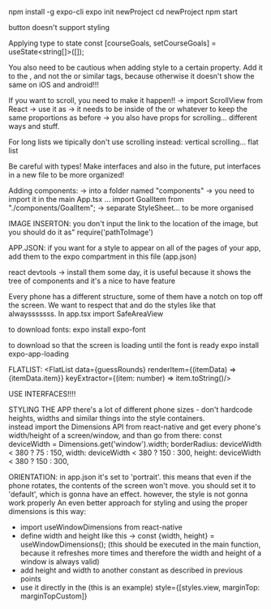 npm install -g expo-cli
expo init newProject
cd newProject
npm start


button doesn't support styling


Applying type to state
const [courseGoals, setCourseGoals] = useState<string[]>([]);

You also need to be cautious when adding style to a certain property. 
Add it to the <View>, and not the <Text> or similar tags, because otherwise it doesn't show the same on iOS and android!!!

If you want to scroll, you need to make it happen!!
    -> import ScrollView from React
    -> use it as <ScrollView>
    -> it needs to be inside of the <View> or whatever to keep the same proportions as before
    -> you also have props for scrolling... different ways and stuff.

For long lists we tipically don't use scrolling
instead: vertical scrolling... flat list

Be careful with types! Make interfaces and also in the future, put interfaces in a new file to be more organized!

Adding components:
    -> into a folder named "components"
    -> you need to import it in the main App.tsx ... import GoalItem  from "./components/GoalItem";
    -> separate StyleSheet... to be more organised

IMAGE INSERTON:
you don't input the link to the location of the image, but you should do it as"
require('pathToImage')

APP.JSON:
if you want for a style to appear on all of the pages of your app, add them to the
expo compartment in this file (app.json)

react devtools -> install them some day, it is useful because it shows the tree of components and it's a nice to have feature

Every phone has a different structure, some of them have a notch on top off the screen. We want to respect that and do the styles like that alwaysssssss. 
In app.tsx import SafeAreaView

to download fonts:
expo install expo-font

to download so that the screen is loading until the font is ready
expo install expo-app-loading

FLATLIST:
<FlatList data={guessRounds} renderItem={(itemData) => <Text>{itemData.item}</Text>}  keyExtractor={(item: number) => item.toString()/>

USE INTERFACES!!!!

STYLING THE APP
there's a lot of different phone sizes - don't hardcode heights, widths and similar things into the style containers.  
instead import the Dimensions API from react-native and get every phone's width/height of a screen/window, and than go from there:
const deviceWidth = Dimensions.get('window').width;
borderRadius: deviceWidth < 380 ? 75 : 150,
width: deviceWidth < 380 ? 150 : 300,
height: deviceWidth < 380 ? 150 : 300,

ORIENTATION:
in app.json it's set to 'portrait'. this means that even if the phone rotates, the contents of the screen won't move. you should set it to 'default', which is gonna have an effect. however, the style is not gonna work properly
An even better approach for styling and using the proper dimensions is this way: 
- import useWindowDimensions from react-native
- define width and height like this -> const {width, height} = useWindowDimensions();
(this should be executed in the main function, because it refreshes more times and therefore the width and height of a window is always valid)
- add height and width to another constant as described in previous points
- use it directly in the (this is an example) style={[styles.view, marginTop: marginTopCustom]}

